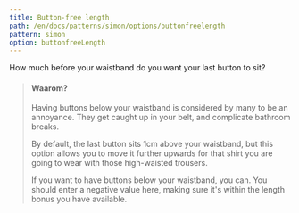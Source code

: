 ```yaml
---
title: Button-free length
path: /en/docs/patterns/simon/options/buttonfreelength
pattern: simon
option: buttonfreeLength
---
```


How much before your waistband do you want your last button to sit?

> #### Waarom?
> 
> Having buttons below your waistband is considered by many to be an annoyance. They get caught up in your belt, and complicate bathroom breaks.
> 
> By default, the last button sits 1cm above your waistband, but this option allows you to move it further upwards for that shirt you are going to wear with those high-waisted trousers.
> 
> If you want to have buttons below your waistband, you can. You should enter a negative value here, making sure it's within the length bonus you have available.